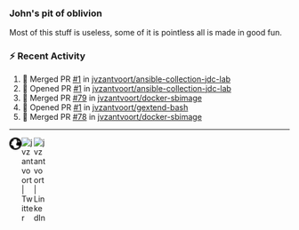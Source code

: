 ### John's pit of oblivion

Most of this stuff is useless, some of it is pointless all is made in good fun.

### :zap: Recent Activity

<!--START_SECTION:activity-->
1. 🎉 Merged PR [#1](https://github.com/jvzantvoort/ansible-collection-jdc-lab/pull/1) in [jvzantvoort/ansible-collection-jdc-lab](https://github.com/jvzantvoort/ansible-collection-jdc-lab)
2. 💪 Opened PR [#1](https://github.com/jvzantvoort/ansible-collection-jdc-lab/pull/1) in [jvzantvoort/ansible-collection-jdc-lab](https://github.com/jvzantvoort/ansible-collection-jdc-lab)
3. 🎉 Merged PR [#79](https://github.com/jvzantvoort/docker-sbimage/pull/79) in [jvzantvoort/docker-sbimage](https://github.com/jvzantvoort/docker-sbimage)
4. 💪 Opened PR [#1](https://github.com/jvzantvoort/gextend-bash/pull/1) in [jvzantvoort/gextend-bash](https://github.com/jvzantvoort/gextend-bash)
5. 🎉 Merged PR [#78](https://github.com/jvzantvoort/docker-sbimage/pull/78) in [jvzantvoort/docker-sbimage](https://github.com/jvzantvoort/docker-sbimage)
<!--END_SECTION:activity-->

---

[<img align="left" alt="jvzantvoort.org" width="22px" src="https://raw.githubusercontent.com/iconic/open-iconic/master/svg/globe.svg" />][website]
[<img align="left" alt="jvzantvoort | Twitter" width="22px" src="https://cdn.jsdelivr.net/npm/simple-icons@v3/icons/twitter.svg" />][twitter]
[<img align="left" alt="jvzantvoort | LinkedIn" width="22px" src="https://cdn.jsdelivr.net/npm/simple-icons@v3/icons/linkedin.svg" />][linkedin]


[website]: https://vanzantvoort.org/
[twitter]: https://twitter.com/jvanzantvoort
[linkedin]: https://www.linkedin.com/in/johnvanzantvoort/
